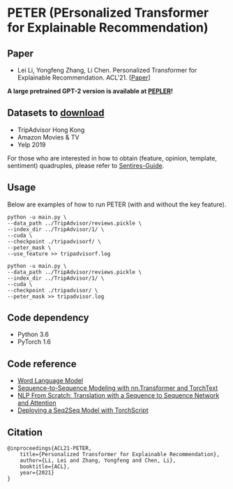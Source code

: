 # PETER (PErsonalized Transformer for Explainable Recommendation)

## Paper
- Lei Li, Yongfeng Zhang, Li Chen. Personalized Transformer for Explainable Recommendation. ACL'21. \[[Paper](https://lileipisces.github.io/files/ACL21-PETER-paper.pdf)\]

**A large pretrained GPT-2 version is available at [PEPLER](https://github.com/lileipisces/PEPLER)!**

## Datasets to [download](https://drive.google.com/drive/folders/1z90ExLiEc1ZTyPir5qxbXxQOWslsspIH?usp=sharing)
- TripAdvisor Hong Kong
- Amazon Movies & TV
- Yelp 2019

For those who are interested in how to obtain (feature, opinion, template, sentiment) quadruples, please refer to [Sentires-Guide](https://github.com/lileipisces/Sentires-Guide).

## Usage
Below are examples of how to run PETER (with and without the key feature).
```
python -u main.py \
--data_path ../TripAdvisor/reviews.pickle \
--index_dir ../TripAdvisor/1/ \
--cuda \
--checkpoint ./tripadvisorf/ \
--peter_mask \
--use_feature >> tripadvisorf.log

python -u main.py \
--data_path ../TripAdvisor/reviews.pickle \
--index_dir ../TripAdvisor/1/ \
--cuda \
--checkpoint ./tripadvisor/ \
--peter_mask >> tripadvisor.log
```

## Code dependency
- Python 3.6
- PyTorch 1.6

## Code reference
- [Word Language Model](https://github.com/pytorch/examples/blob/master/word_language_model)
- [Sequence-to-Sequence Modeling with nn.Transformer and TorchText](https://pytorch.org/tutorials/beginner/transformer_tutorial.html)
- [NLP From Scratch: Translation with a Sequence to Sequence Network and Attention](https://pytorch.org/tutorials/intermediate/seq2seq_translation_tutorial.html)
- [Deploying a Seq2Seq Model with TorchScript](https://pytorch.org/tutorials/beginner/deploy_seq2seq_hybrid_frontend_tutorial.html)

## Citation
```
@inproceedings{ACL21-PETER,
	title={Personalized Transformer for Explainable Recommendation},
	author={Li, Lei and Zhang, Yongfeng and Chen, Li},
	booktitle={ACL},
	year={2021}
}
```
